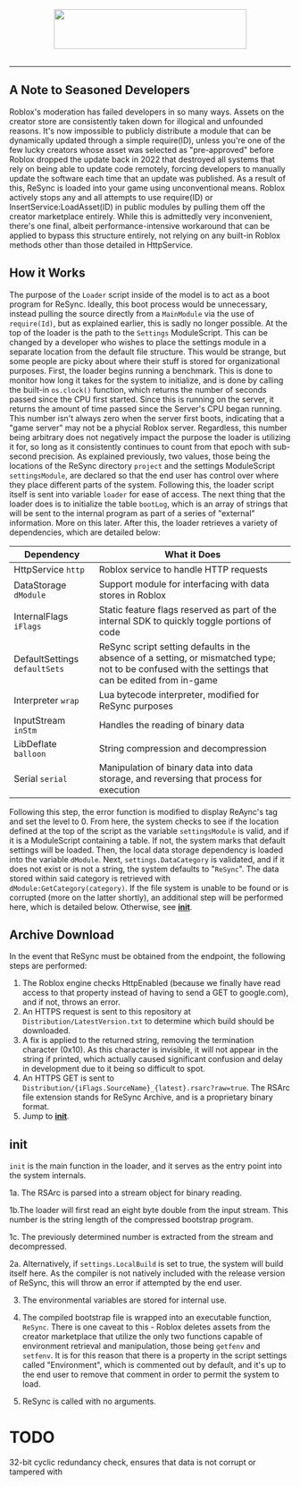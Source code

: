 <div align=center><img src="https://github.com/user-attachments/assets/50bb9d9d-7c02-49b0-acc3-a3cdbcb1d40e" height="71" width="345"></div><br>

<hr>

A Note to Seasoned Developers
-
Roblox's moderation has failed developers in so many ways. Assets on the creator store are consistently taken down for illogical and unfounded reasons. It's now impossible to publicly distribute a module that can be dynamically updated through a simple require(ID), unless you're one of the few lucky creators whose asset was selected as "pre-approved" before Roblox dropped the update back in 2022 that destroyed all systems that rely on being able to update code remotely, forcing developers to manually update the software each time that an update was published. As a result of this, ReSync is loaded into your game using unconventional means. Roblox actively stops any and all attempts to use require(ID) or InsertService:LoadAsset(ID) in public modules by pulling them off the creator marketplace entirely. While this is admittedly very inconvenient, there's one final, albeit performance-intensive workaround that can be applied to bypass this structure entirely, not relying on any built-in Roblox methods other than those detailed in HttpService.

How it Works
-
The purpose of the ``Loader`` script inside of the model is to act as a boot program for ReSync. Ideally, this boot process would be unnecessary, instead pulling the source directly from a ``MainModule`` via the use of ``require(Id)``, but as explained earlier, this is sadly no longer possible. At the top of the loader is the path to the ``Settings`` ModuleScript. This can be changed by a developer who wishes to place the settings module in a separate location from the default file structure. This would be strange, but some people are picky about where their stuff is stored for organizational purposes. First, the loader begins running a benchmark. This is done to monitor how long it takes for the system to initialize, and is done by calling the built-in ``os.clock()`` function, which returns the number of seconds passed since the CPU first started. Since this is running on the server, it returns the amount of time passed since the Server's CPU began running. This number isn't always zero when the server first boots, indicating that a "game server" may not be a phycial Roblox server. Regardless, this number being arbitrary does not negatively impact the purpose the loader is utilizing it for, so long as it consistently continues to count from that epoch with sub-second precision. As explained previously, two values, those being the locations of the ReSync directory ``project`` and the settings ModuleScript ``settingsModule``, are declared so that the end user has control over where they place different parts of the system. Following this, the loader script itself is sent into variable ``loader`` for ease of access. The next thing that the loader does is to initialize the table ``bootLog``, which is an array of strings that will be sent to the internal program as part of a series of "external" information. More on this later. After this, the loader retrieves a variety of dependencies, which are detailed below:

| Dependency                      | What it Does |
| ------------------------------- | ------------ |
| HttpService ``http``            | Roblox service to handle HTTP requests
| DataStorage ``dModule``         | Support module for interfacing with data stores in Roblox
| InternalFlags ``iFlags``        | Static feature flags reserved as part of the internal SDK to quickly toggle portions of code
| DefaultSettings ``defaultSets`` | ReSync script setting defaults in the absence of a setting, or mismatched type; not to be confused with the settings that can be edited from in-game
| Interpreter ``wrap``            | Lua bytecode interpreter, modified for ReSync purposes
| InputStream ``inStm``           | Handles the reading of binary data
| LibDeflate ``balloon``          | String compression and decompression
| Serial ``serial``               | Manipulation of binary data into data storage, and reversing that process for execution

Following this step, the error function is modified to display ReAync's tag and set the level to 0. From here, the system checks to see if the location defined at the top of the script as the variable ``settingsModule`` is valid, and if it is a ModuleScript containing a table. If not, the system marks that default settings will be loaded. Then, the local data storage dependency is loaded into the variable ``dModule``. Next, ``settings.DataCategory`` is validated, and if it does not exist or is not a string, the system defaults to "``ReSync``". The data stored within said category is retrieved with ``dModule:GetCategory(category)``. If the file system is unable to be found or is corrupted (more on the latter shortly), an additional step will be performed here, which is detailed below. Otherwise, see **<a href="https://github.com/MasterKingSirPlease/ProjectReSync/blob/main/Documentation/Loader.md#init">init</a>**.

## Archive Download
In the event that ReSync must be obtained from the endpoint, the following steps are performed:
1. The Roblox engine checks HttpEnabled (because we finally have read access to that property instead of having to send a GET to google.com), and if not, throws an error.
2. An HTTPS request is sent to this repository at ``Distribution/LatestVersion.txt`` to determine which build should be downloaded.
3. A fix is applied to the returned string, removing the termination character (0x10). As this character is invisible, it will not appear in the string if printed, which actually caused significant confusion and delay in development due to it being so difficult to spot.
4. An HTTPS GET is sent to ``Distribution/{iFlags.SourceName}_{latest}.rsarc?raw=true``. The RSArc file extension stands for ReSync Archive, and is a proprietary binary format.
5. Jump to **<a href="https://github.com/MasterKingSirPlease/ProjectReSync/blob/main/Documentation/Loader.md#init">init</a>**.

## init
``init`` is the main function in the loader, and it serves as the entry point into the system internals.

1a. The RSArc is parsed into a stream object for binary reading.

1b.The loader will first read an eight byte double from the input stream. This number is the string length of the compressed bootstrap program.

1c. The previously determined number is extracted from the stream and decompressed.

2a. Alternatively, if ``settings.LocalBuild`` is set to true, the system will build itself here. As the compiler is not natively included with the release version of ReSync, this will throw an error if attempted by the end user.

3. The environmental variables are stored for internal use.

4. The compiled bootstrap file is wrapped into an executable function, ``ReSync``. There is one caveat to this - Roblox deletes assets from the creator marketplace that utilize the only two functions capable of environment retrieval and manipulation, those being ``getfenv`` and ``setfenv``. It is for this reason that there is a property in the script settings called "Environment", which is commented out by default, and it's up to the end user to remove that comment in order to permit the system to load.

5. ReSync is called with no arguments.

# TODO
32-bit cyclic redundancy check, ensures that data is not corrupt or tampered with
